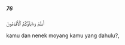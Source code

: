 ##### 76

<span class="ayah">أَنتُمْ وَءَابَآؤُكُمُ ٱلْأَقْدَمُونَ</span>

<span class="ayah_translation">kamu dan nenek moyang kamu yang dahulu?,</span>

